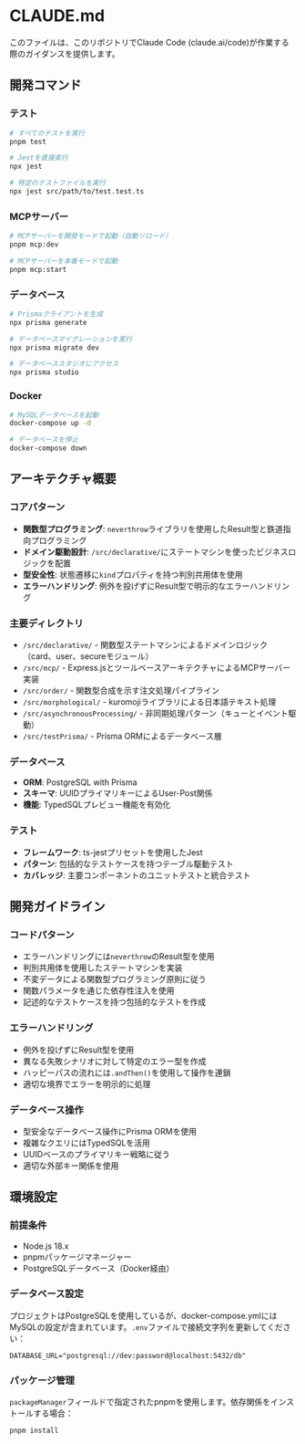# CLAUDE.md

このファイルは、このリポジトリでClaude Code (claude.ai/code)が作業する際のガイダンスを提供します。

## 開発コマンド

### テスト
```bash
# すべてのテストを実行
pnpm test

# Jestを直接実行
npx jest

# 特定のテストファイルを実行
npx jest src/path/to/test.test.ts
```

### MCPサーバー
```bash
# MCPサーバーを開発モードで起動（自動リロード）
pnpm mcp:dev

# MCPサーバーを本番モードで起動
pnpm mcp:start
```

### データベース
```bash
# Prismaクライアントを生成
npx prisma generate

# データベースマイグレーションを実行
npx prisma migrate dev

# データベーススタジオにアクセス
npx prisma studio
```

### Docker
```bash
# MySQLデータベースを起動
docker-compose up -d

# データベースを停止
docker-compose down
```

## アーキテクチャ概要

### コアパターン
- **関数型プログラミング**: `neverthrow`ライブラリを使用したResult型と鉄道指向プログラミング
- **ドメイン駆動設計**: `/src/declarative/`にステートマシンを使ったビジネスロジックを配置
- **型安全性**: 状態遷移に`kind`プロパティを持つ判別共用体を使用
- **エラーハンドリング**: 例外を投げずにResult型で明示的なエラーハンドリング

### 主要ディレクトリ
- `/src/declarative/` - 関数型ステートマシンによるドメインロジック（card、user、secureモジュール）
- `/src/mcp/` - Express.jsとツールベースアーキテクチャによるMCPサーバー実装
- `/src/order/` - 関数型合成を示す注文処理パイプライン
- `/src/morphological/` - kuromojiライブラリによる日本語テキスト処理
- `/src/asynchronousProcessing/` - 非同期処理パターン（キューとイベント駆動）
- `/src/testPrisma/` - Prisma ORMによるデータベース層

### データベース
- **ORM**: PostgreSQL with Prisma
- **スキーマ**: UUIDプライマリキーによるUser-Post関係
- **機能**: TypedSQLプレビュー機能を有効化


### テスト
- **フレームワーク**: ts-jestプリセットを使用したJest
- **パターン**: 包括的なテストケースを持つテーブル駆動テスト
- **カバレッジ**: 主要コンポーネントのユニットテストと統合テスト

## 開発ガイドライン

### コードパターン
- エラーハンドリングには`neverthrow`のResult型を使用
- 判別共用体を使用したステートマシンを実装
- 不変データによる関数型プログラミング原則に従う
- 関数パラメータを通じた依存性注入を使用
- 記述的なテストケースを持つ包括的なテストを作成

### エラーハンドリング
- 例外を投げずにResult型を使用
- 異なる失敗シナリオに対して特定のエラー型を作成
- ハッピーパスの流れには`.andThen()`を使用して操作を連鎖
- 適切な境界でエラーを明示的に処理

### データベース操作
- 型安全なデータベース操作にPrisma ORMを使用
- 複雑なクエリにはTypedSQLを活用
- UUIDベースのプライマリキー戦略に従う
- 適切な外部キー関係を使用

## 環境設定

### 前提条件
- Node.js 18.x
- pnpmパッケージマネージャー
- PostgreSQLデータベース（Docker経由）

### データベース設定
プロジェクトはPostgreSQLを使用しているが、docker-compose.ymlにはMySQLの設定が含まれています。`.env`ファイルで接続文字列を更新してください：
```
DATABASE_URL="postgresql://dev:password@localhost:5432/db"
```

### パッケージ管理
`packageManager`フィールドで指定されたpnpmを使用します。依存関係をインストールする場合：
```bash
pnpm install
```